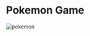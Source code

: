 # Pokemon Game
![pokemon](https://user-images.githubusercontent.com/77111035/148031517-120da067-3d9b-412a-b3a5-6341ee62a560.gif)


